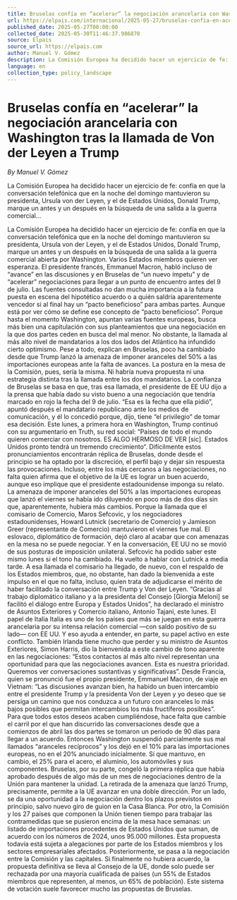 ```yaml
---
title: Bruselas confía en “acelerar” la negociación arancelaria con Washington tras la llamada de Von der Leyen a Trump
url: https://elpais.com/internacional/2025-05-27/bruselas-confia-en-acelerar-la-negociacion-arancelaria-con-washington-tras-la-llamada-de-von-der-leyen-a-trump.html
published_date: 2025-05-27T00:00:00
collected_date: 2025-05-30T11:46:37.986870
source: Elpais
source_url: https://elpais.com
author: Manuel V. Gómez
description: La Comisión Europea ha decidido hacer un ejercicio de fe: confía en que la conversación telefónica que en la noche del domingo mantuvieron su presidenta, Ursula von der Leyen, y el de Estados Unidos, Donald Trump, marque un antes y un después en la búsqueda de una salida a la guerra comercial...
language: en
collection_type: policy_landscape
---
```


# Bruselas confía en “acelerar” la negociación arancelaria con Washington tras la llamada de Von der Leyen a Trump

*By Manuel V. Gómez*

La Comisión Europea ha decidido hacer un ejercicio de fe: confía en que la conversación telefónica que en la noche del domingo mantuvieron su presidenta, Ursula von der Leyen, y el de Estados Unidos, Donald Trump, marque un antes y un después en la búsqueda de una salida a la guerra comercial...

La Comisión Europea ha decidido hacer un ejercicio de fe: confía en que la conversación telefónica que en la noche del domingo mantuvieron su presidenta, Ursula von der Leyen, y el de Estados Unidos, Donald Trump, marque un antes y un después en la búsqueda de una salida a la guerra comercial abierta por Washington. Varios Estados miembros quieren ver esperanza. El presidente francés, Emmanuel Macron, habló incluso de “avance” en las discusiones y en Bruselas de “un nuevo ímpetu” y de “acelerar” negociaciones para llegar a un punto de encuentro antes del 9 de julio. Las fuentes consultadas no dan mucha importancia a la futura puesta en escena del hipotético acuerdo o a quién saldría aparentemente vencedor si al final hay un “pacto beneficioso” para ambas partes. Aunque está por ver cómo se define ese concepto de “pacto beneficioso”. Porque hasta el momento Washington, apuntan varias fuentes europeas, busca más bien una capitulación con sus planteamientos que una negociación en la que dos partes ceden en busca del mal menor. No obstante, la llamada al más alto nivel de mandatarios a los dos lados del Atlántico ha infundido cierto optimismo. Pese a todo, explican en Bruselas, poco ha cambiado desde que Trump lanzó la amenaza de imponer aranceles del 50% a las importaciones europeas ante la falta de avances. La postura en la mesa de la Comisión, pues, sería la misma. Ni habría nueva propuesta ni una estrategia distinta tras la llamada entre los dos mandatarios. La confianza de Bruselas se basa en que, tras esa llamada, el presidente de EE UU dijo a la prensa que había dado su visto bueno a una negociación que tendría marcado en rojo la fecha del 9 de julio. “Esa es la fecha que ella pidió”, apuntó después el mandatario republicano ante los medios de comunicación, y él lo concedió porque, dijo, tiene “el privilegio” de tomar esa decisión. Este lunes, a primera hora en Washington, Trump continuó con su argumentario en Truth, su red social: “Países de todo el mundo quieren comerciar con nosotros. ES ALGO HERMOSO DE VER [sic]. Estados Unidos pronto tendrá un tremendo crecimiento“. Difícilmente estos pronunciamientos encontrarán réplica de Bruselas, donde desde el principio se ha optado por la discreción, el perfil bajo y dejar sin respuesta las provocaciones. Incluso, entre los más cercanos a las negociaciones, no falta quien afirma que el objetivo de la UE es lograr un buen acuerdo, aunque eso implique que el presidente estadounidense imponga su relato. La amenaza de imponer aranceles del 50% a las importaciones europeas que lanzó el viernes se había ido diluyendo en poco más de dos días sin que, aparentemente, hubiera más cambios. Porque la llamada que el comisario de Comercio, Maros Sefcovic, y los negociadores estadounidenses, Howard Lutnick (secretario de Comercio) y Jamieson Greer (representante de Comercio) mantuvieron el viernes fue mal. El eslovaco, diplomático de formación, dejó claro al acabar que con amenazas en la mesa no se puede negociar. Y en la conversación, EE UU no se movió de sus posturas de imposición unilateral. Sefcovic ha podido saber este mismo lunes si el tono ha cambiado. Ha vuelto a hablar con Lutnick a media tarde. A esa llamada el comisario ha llegado, de nuevo, con el respaldo de los Estados miembros, que, no obstante, han dado la bienvenida a este impulso en el que no falta, incluso, quien trata de adjudicarse el mérito de haber facilitado la conversación entre Trump y Von der Leyen. “Gracias al trabajo diplomático italiano y a la presidenta del Consejo [Giorgia Meloni] se facilitó el diálogo entre Europa y Estados Unidos”, ha declarado el ministro de Asuntos Exteriores y Comercio italiano, Antonio Tajani, este lunes. El papel de Italia Italia es uno de los países que más se juegan en esta guerra arancelaria por su intensa relación comercial —con saldo positivo de su lado— con EE UU. Y eso ayuda a entender, en parte, su papel activo en este conflicto. También Irlanda tiene mucho que perder y su ministro de Asuntos Exteriores, Simon Harris, dio la bienvenida a este cambio de tono aparente en las negociaciones: “Estos contactos al más alto nivel representan una oportunidad para que las negociaciones avancen. Esta es nuestra prioridad. Queremos ver conversaciones sustantivas y significativas”. Desde Francia, quien se pronunció fue el propio presidente, Emmanuel Macron, de viaje en Vietnam: “Las discusiones avanzan bien, ha habido un buen intercambio entre el presidente Trump y la presidenta Von der Leyen y yo deseo que se persiga un camino que nos conduzca a un futuro con aranceles lo más bajos posibles que permitan intercambios los más fructíferos posibles”. Para que todos estos deseos acaben cumpliéndose, hace falta que cambie el carril por el que han discurrido las conversaciones desde que a comienzos de abril las dos partes se tomaron un periodo de 90 días para llegar a un acuerdo. Entonces Washington suspendió parcialmente sus mal llamados “aranceles recíprocos” y los dejó en el 10% para las importaciones europeas, no en el 20% anunciado inicialmente. Sí que mantuvo, en cambio, el 25% para el acero, el aluminio, los automóviles y sus componentes. Bruselas, por su parte, congeló la primera réplica que había aprobado después de algo más de un mes de negociaciones dentro de la Unión para mantener la unidad. La retirada de la amenaza que lanzó Trump, precisamente, permite a la UE avanzar en una doble dirección. Por un lado, se da una oportunidad a la negociación dentro los plazos previstos en principio, salvo nuevo giro de guion en la Casa Blanca. Por otro, la Comisión y los 27 países que componen la Unión tienen tiempo para trabajar las contramedidas que se pusieron encima de la mesa hace semanas: un listado de importaciones procedentes de Estados Unidos que suman, de acuerdo con los números de 2024, unos 95.000 millones. Esta propuesta todavía está sujeta a alegaciones por parte de los Estados miembros y los sectores empresariales afectados. Posteriormente, se pasa a la negociación entre la Comisión y las capitales. Si finalmente no hubiera acuerdo, la propuesta definitiva se lleva al Consejo de la UE, donde solo puede ser rechazada por una mayoría cualificada de países (un 55% de Estados miembros que representen, al menos, un 65% de población). Este sistema de votación suele favorecer mucho las propuestas de Bruselas.